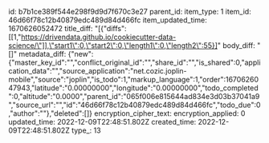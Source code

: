 id: b7b1ce389f544e298f9d9d7f670c3e27
parent_id: 
item_type: 1
item_id: 46d66f78c12b40879edc489d84d466fc
item_updated_time: 1670626052472
title_diff: "[{\"diffs\":[[1,\"https://drivendata.github.io/cookiecutter-data-science/\"]],\"start1\":0,\"start2\":0,\"length1\":0,\"length2\":55}]"
body_diff: "[]"
metadata_diff: {"new":{"master_key_id":"","conflict_original_id":"","share_id":"","is_shared":0,"application_data":"","source_application":"net.cozic.joplin-mobile","source":"joplin","is_todo":1,"markup_language":1,"order":1670626047943,"latitude":"0.00000000","longitude":"0.00000000","todo_completed":0,"altitude":"0.0000","parent_id":"065f006e815644ad834e3d03b37041a9","source_url":"","id":"46d66f78c12b40879edc489d84d466fc","todo_due":0,"author":""},"deleted":[]}
encryption_cipher_text: 
encryption_applied: 0
updated_time: 2022-12-09T22:48:51.802Z
created_time: 2022-12-09T22:48:51.802Z
type_: 13